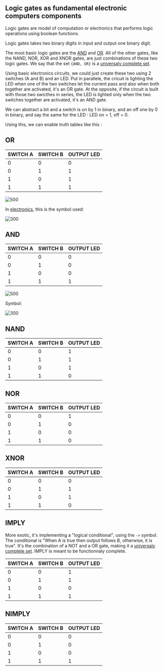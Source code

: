 ## Logic gates as fundamental electronic computers components

Logic gates are model of computation or electronics that performs logic operations using boolean functions. 

Logic gates takes two binary digits in input and output one binary digit. 

The most basic logic gates are the [AND](Logic%20gates.md#AND) and [OR](Logic%20gates.md#OR). All of the other gates, like the NAND, NOR, XOR and XNOR gates, are just combinations of these two logic gates. We say that the set `{AND, OR}` is a [universaly complete set](Universaly%20complete%20set.md).

Using basic electronics circuits, we could just create these two using 2 switches (A and B) and an LED. Put in parallele, the cricuit is lighting the LED when one of the two switches let the current pass and also when both together are activated, it's an OR gate. At the opposite, if the circuit is built with those two swicthes in series, the LED is lighted only when the two switches together are activated, it's an AND gate. 

We can abstract a bit and a switch is on by 1 in binary, and an off one by 0 in binary, and say the same for the LED : LED on = 1, off = 0. 

Using this, we can enable truth tables like this :

## OR
| SWITCH A | SWITCH B | OUTPUT LED |
| -------- | -------- | ---------- |
| 0        | 0        | 0          |
| 0        | 1        | 1          |
| 1        | 0        | 1          |
| 1        | 1        | 1          |

![500](OR-GATE-FIG-2-compressor.jpg)

In [electronics](Electronics.md), this is the symbol used: 

![300](Screenshot%202021-04-09%20at%2023.18.16.png)

## AND
| SWITCH A | SWITCH B | OUTPUT LED |
| -------- | -------- | ---------- |
| 0        | 0        | 0          |
| 0        | 1        | 0          |
| 1        | 0        | 0          |
| 1        | 1        | 1          |

![500](AND-GATE-FIG-4-compressor%201.jpg)

Symbol:

![300](Screenshot%202021-04-09%20at%2023.17.30.png)

## NAND
| SWITCH A | SWITCH B | OUTPUT LED |
| -------- | -------- | ---------- |
| 0        | 0        | 1          |
| 0        | 1        | 1          |
| 1        | 0        | 1          |
| 1        | 1        | 0          |

## NOR
| SWITCH A | SWITCH B | OUTPUT LED |
| -------- | -------- | ---------- |
| 0        | 0        | 1          |
| 0        | 1        | 0          |
| 1        | 0        | 0          |
| 1        | 1        | 0          |

## XNOR
| SWITCH A | SWITCH B | OUTPUT LED |
| -------- | -------- | ---------- |
| 0        | 0        | 0          |
| 0        | 1        | 1          |
| 1        | 0        | 1          |
| 1        | 1        | 0          |

## IMPLY
More exotic, it's implementing a "logical conditional", using the `->`  symbol.
The conditional is "When A is true then output follows B, otherwise, it is true". It's the combination of a NOT and a OR gate, making it a [universaly complete set](Universaly%20complete%20set.md). IMPLY is meant to be functionnaly complete.

| SWITCH A | SWITCH B | OUTPUT LED |
| -------- | -------- | ---------- |
| 0        | 0        | 1          |
| 0        | 1        | 1          |
| 1        | 0        | 0          |
| 1        | 1        | 1          |

## NIMPLY
| SWITCH A | SWITCH B | OUTPUT LED |
| -------- | -------- | ---------- |
| 0        | 0        | 0          |
| 0        | 1        | 0          |
| 1        | 0        | 0          |
| 1        | 1        | 1          |



